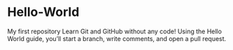 # Hello-World
My first repository
Learn Git and GitHub without any code!
Using the Hello World guide, you’ll start a branch, write comments, and open a pull request.
